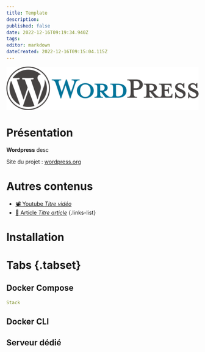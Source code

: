 ```yaml
---
title: Template
description: 
published: false
date: 2022-12-16T09:19:34.940Z
tags: 
editor: markdown
dateCreated: 2022-12-16T09:15:04.115Z
---
```


 
![wordpress-banner.png](/wiki-assets/wordpress-banner.png)
# Présentation
**Wordpress** desc

Site du projet : [wordpress.org](https://wordpress.org)

# Autres contenus
- [📽️ Youtube *Titre vidéo*](https://youtube.com/@zatoufly)
- [📄 Article *Titre article*](https://zatoufly.fr)
{.links-list}

# Installation
# Tabs {.tabset}

## Docker Compose 
```yaml
Stack
```
## Docker CLI

## Serveur dédié
